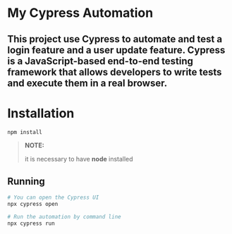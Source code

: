 # My Cypress Automation

## This project use Cypress to automate and test a login feature and a user update feature. Cypress is a JavaScript-based end-to-end testing framework that allows developers to write tests and execute them in a real browser.

# Installation
```bash
npm install
```
>**NOTE:**
>
> it is necessary to have **node** installed

## Running
```bash
# You can open the Cypress UI
npx cypress open

# Run the automation by command line
npx cypress run
```